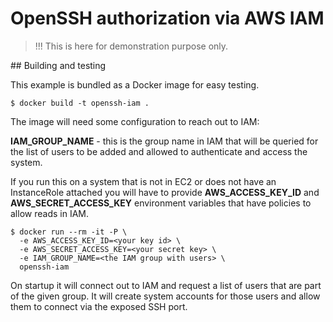 # OpenSSH authorization via AWS IAM

> !!! This is here for demonstration purpose only.

## Building and testing

This example is bundled as a Docker image for easy testing.

```
$ docker build -t openssh-iam .
```

The image will need some configuration to reach out to IAM:

**IAM_GROUP_NAME** - this is the group name in IAM that will be queried for the list of users to be added and allowed to authenticate and access the system.

If you run this on a system that is not in EC2 or does not have an InstanceRole attached you will have to provide **AWS_ACCESS_KEY_ID** and **AWS_SECRET_ACCESS_KEY** environment variables that have policies to allow reads in IAM.

```
$ docker run --rm -it -P \
  -e AWS_ACCESS_KEY_ID=<your key id> \
  -e AWS_SECRET_ACCESS_KEY=<your secret key> \
  -e IAM_GROUP_NAME=<the IAM group with users> \
  openssh-iam
```

On startup it will connect out to IAM and request a list of users that are part of the given group. It will create system accounts for those users and allow them to connect via the exposed SSH port.
